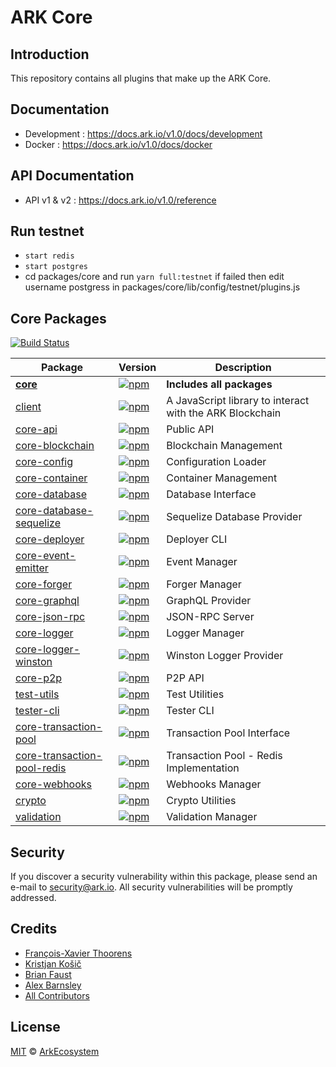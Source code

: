 # ARK Core

## Introduction

This repository contains all plugins that make up the ARK Core.

## Documentation

- Development : https://docs.ark.io/v1.0/docs/development
- Docker : https://docs.ark.io/v1.0/docs/docker

## API Documentation

- API v1 & v2 : https://docs.ark.io/v1.0/reference

## Run testnet
  - `start redis`
  - `start postgres`
  - cd packages/core and run `yarn full:testnet`
  if failed then edit username postgress in packages/core/lib/config/testnet/plugins.js

## Core Packages

[![Build Status](https://travis-ci.org/ArkEcosystem/core.svg?branch=master)](https://travis-ci.org/ArkEcosystem/core)

| Package | Version | Description
|---|---|---|
| **[core](/packages/core)** | [![npm](https://img.shields.io/npm/v/@arkecosystem/core.svg)](https://www.npmjs.com/package/@arkecosystem/core) | **Includes all packages** |
| [client](/packages/client) | [![npm](https://img.shields.io/npm/v/@arkecosystem/client.svg)](https://www.npmjs.com/package/@arkecosystem/client) | A JavaScript library to interact with the ARK Blockchain |
| [core-api](/packages/core-api) | [![npm](https://img.shields.io/npm/v/@arkecosystem/core-api.svg)](https://www.npmjs.com/package/@arkecosystem/core-api) | Public API |
| [core-blockchain](/packages/core-blockchain) |  [![npm](https://img.shields.io/npm/v/@arkecosystem/core-blockchain.svg)](https://www.npmjs.com/package/@arkecosystem/core-blockchain) | Blockchain Management |
| [core-config](/packages/core-config) | [![npm](https://img.shields.io/npm/v/@arkecosystem/core-config.svg)](https://www.npmjs.com/package/@arkecosystem/core-config) | Configuration Loader |
| [core-container](/packages/core-container) | [![npm](https://img.shields.io/npm/v/@arkecosystem/core-container.svg)](https://www.npmjs.com/package/@arkecosystem/core-container) | Container Management |
| [core-database](/packages/core-database) | [![npm](https://img.shields.io/npm/v/@arkecosystem/core-database.svg)](https://www.npmjs.com/package/@arkecosystem/core-database) | Database Interface |
| [core-database-sequelize](/packages/core-database-sequelize) | [![npm](https://img.shields.io/npm/v/@arkecosystem/core-database-sequelize.svg)](https://www.npmjs.com/package/@arkecosystem/core-database-sequelize) | Sequelize Database Provider |
| [core-deployer](/packages/core-deployer) | [![npm](https://img.shields.io/npm/v/@arkecosystem/core-deployer.svg)](https://www.npmjs.com/package/@arkecosystem/core-deployer) | Deployer CLI |
| [core-event-emitter](/packages/core-event-emitter) | [![npm](https://img.shields.io/npm/v/@arkecosystem/core-event-emitter.svg)](https://www.npmjs.com/package/@arkecosystem/core-event-emitter) | Event Manager |
| [core-forger](/packages/core-forger) | [![npm](https://img.shields.io/npm/v/@arkecosystem/core-forger.svg)](https://www.npmjs.com/package/@arkecosystem/core-forger) | Forger Manager |
| [core-graphql](/packages/core-graphql) | [![npm](https://img.shields.io/npm/v/@arkecosystem/core-graphql.svg)](https://www.npmjs.com/package/@arkecosystem/core-graphql) | GraphQL Provider |
| [core-json-rpc](/packages/core-json-rpc) | [![npm](https://img.shields.io/npm/v/@arkecosystem/core-json-rpc.svg)](https://www.npmjs.com/package/@arkecosystem/core-json-rpc) | JSON-RPC Server |
| [core-logger](/packages/core-logger) | [![npm](https://img.shields.io/npm/v/@arkecosystem/core-logger.svg)](https://www.npmjs.com/package/@arkecosystem/core-logger) | Logger Manager |
| [core-logger-winston](/packages/core-logger-winston) | [![npm](https://img.shields.io/npm/v/@arkecosystem/core-logger-winston.svg)](https://www.npmjs.com/package/@arkecosystem/core-logger-winston) | Winston Logger Provider |
| [core-p2p](/packages/core-p2p) | [![npm](https://img.shields.io/npm/v/@arkecosystem/core-p2p.svg)](https://www.npmjs.com/package/@arkecosystem/core-p2p) | P2P API |
| [test-utils](/packages/core-test-utils) | [![npm](https://img.shields.io/npm/v/@arkecosystem/core-test-utils.svg)](https://www.npmjs.com/package/@arkecosystem/core-test-utils) | Test Utilities |
| [tester-cli](/packages/core-tester-cli) | [![npm](https://img.shields.io/npm/v/@arkecosystem/core-tester-cli.svg)](https://www.npmjs.com/package/@arkecosystem/core-tester-cli) | Tester CLI |
| [core-transaction-pool](/packages/core-transaction-pool) | [![npm](https://img.shields.io/npm/v/@arkecosystem/core-transaction-pool.svg)](https://www.npmjs.com/package/@arkecosystem/core-transaction-pool) | Transaction Pool Interface |
| [core-transaction-pool-redis](/packages/core-transaction-pool-redis) | [![npm](https://img.shields.io/npm/v/@arkecosystem/core-transaction-pool-redis.svg)](https://www.npmjs.com/package/@arkecosystem/core-transaction-pool-redis) | Transaction Pool - Redis Implementation |
| [core-webhooks](/packages/core-webhooks) | [![npm](https://img.shields.io/npm/v/@arkecosystem/core-webhooks.svg)](https://www.npmjs.com/package/@arkecosystem/core-webhooks) | Webhooks Manager |
| [crypto](/packages/crypto) | [![npm](https://img.shields.io/npm/v/@arkecosystem/crypto.svg)](https://www.npmjs.com/package/@arkecosystem/crypto) | Crypto Utilities |
| [validation](/packages/validation) | [![npm](https://img.shields.io/npm/v/@arkecosystem/validation.svg)](https://www.npmjs.com/package/@arkecosystem/validation) | Validation Manager |

## Security

If you discover a security vulnerability within this package, please send an e-mail to security@ark.io. All security vulnerabilities will be promptly addressed.

## Credits

- [François-Xavier Thoorens](https://github.com/fix)
- [Kristjan Košič](https://github.com/kristjank)
- [Brian Faust](https://github.com/faustbrian)
- [Alex Barnsley](https://github.com/alexbarnsley)
- [All Contributors](../../contributors)

## License

[MIT](LICENSE) © [ArkEcosystem](https://ark.io)
